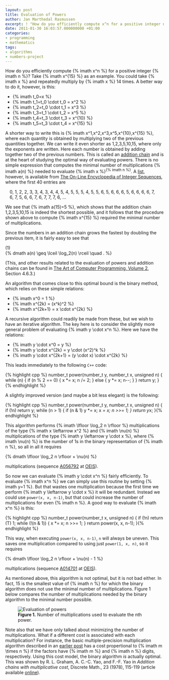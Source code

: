 ```yaml
---
layout: post
title: Evaluation of Powers
author: Jan Marthedal Rasmussen
excerpt: ! "How do you efficiently compute x^n for a positive integer n? Take x^{15} as an example. You could take x and repeatedly multiply by x 14 times. A better way to do it, however, is this: [...]"
date: 2011-01-30 16:03:57.000000000 +01:00
categories:
- programming
- mathematics
tags:
- algorithms
- numbers-project
---
```

How do you efficiently compute {% imath x^n %} for a positive integer {% imath n %}? Take {% imath x^{15} %} as an example. You could take {% imath x %} and repeatedly multiply by {% imath x %} 14 times. A better way to do it, however, is this:

*   {% imath t_0=x %}
*   {% imath t_1=t_0 \cdot t_0 = x^2 %}
*   {% imath t_2=t_0 \cdot t_1 = x^3 %}
*   {% imath t_3=t_1 \cdot t_2 = x^5 %}
*   {% imath t_4=t_3 \cdot t_3 = x^{10} %}
*   {% imath t_5=t_3 \cdot t_4 = x^{15} %}

A shorter way to write this is {% imath x^1,x^2,x^3,x^5,x^{10},x^{15} %}, where each quantity is obtained by multiplying two of the previous quantities together. We can write it even shorter as 1,2,3,5,10,15, where only the exponents are written. Here each number is obtained by adding together two of the previous numbers. This is called an [addition chain](http://en.wikipedia.org/wiki/Addition_chain) and is at the heart of studying the optimal way of evaluating powers. There is no simple expression that computes the minimal number of multiplications {% imath a(n) %} needed to evaluate {% imath x %}<sup>{% imath n %}</sup>. A [list](http://oeis.org/A003313), however, is available from [The On-Line Encyclopedia of Integer Sequences](http://oeis.org), where the first 40 entries are

<p style="padding: 0 1em;">0, 1, 2, 2, 3, 3, 4, 3, 4, 4, 5, 4, 5, 5, 5, 4, 5, 5, 6, 5, 6, 6, 6, 5, 6, 6, 6, 6, 7, 6, 7, 5, 6, 6, 7, 6, 7, 7, 7, 6, &#8230;</p>

We see that {% imath a(15)=5 %}, which shows that the addition chain 1,2,3,5,10,15 is indeed the shortest possible, and it follows that the procedure shown above to compute {% imath x^{15} %} required the minimal number of multiplications.

Since the numbers in an addition chain grows the fastest by doubling the previous item, it is fairly easy to see that

<div class="pull-right">(1)</div>
{% dmath a(n) \geq \lceil \log_2(n) \rceil \quad . %}

<div class="pull-right"><a href="{% amazon taocp2 %}"><img src="{% bookcover taocp2 %}" alt=""></a></div>

(This, and other results related to the evaluation of powers and addition chains can be found in <a href="{% amazon taocp2 %}">The Art of Computer Programming, Volume 2</a>, Section 4.6.3.)

An algorithm that comes close to this optimal bound is the binary method, which relies on these simple relations:

*   {% imath x^0 = 1 %}
*   {% imath x^{2k} = (x^k)^2 %}
*   {% imath x^{2k+1} = x \cdot x^{2k} %}

A recursive algorithm could readily be made from these, but we wish to have an iterative algorithm. The key here is to consider the slightly more general problem of evaluating {% imath y \cdot x^n %}. Here we have the relations:

*   {% imath y \cdot x^0 = y %}
*   {% imath y \cdot x^{2k} = y \cdot (x^2)^k %}
*   {% imath y \cdot x^{2k+1} = (y \cdot x) \cdot x^{2k} %}

This leads immediately to the following `C++` code:

{% highlight cpp %}
number_t power(number_t y, number_t x, unsigned n) {
  while (n) {
    if (n % 2 == 0) {
      x *= x;
      n /= 2;
    } else {
      y *= x;
      n--;
    }
  }
  return y;
}{% endhighlight %}

A slightly improved version (and maybe a bit less elegant) is the following:

{% highlight cpp %}
number_t power(number_t y, number_t x, unsigned n) {
  if (!n) return y;
  while (n > 1) {
    if (n & 1) y *= x;
    x *= x;
    n >>= 1;
  }
  return y*x;
}{% endhighlight %}

This algorithm performs {% imath \lfloor \log_2 n \rfloor %} multiplications of the type {% imath x \leftarrow x^2 %} and {% imath \nu(n) %} multiplications of the type {% imath y \leftarrow y \cdot x %}, where {% imath \nu(n) %} is the number of 1s in the binary representation of {% imath n %}, so all in all it requires

{% dmath \lfloor \log_2 n \rfloor + \nu(n) %}

multiplications (sequence [A056792](http://oeis.org/A056792) at [OEIS](http://oeis.org)).

So now we can evaluate {% imath y \cdot x^n %} fairly efficiently. To evaluate {% imath x^n %} we can simply use this routine by setting {% imath y=1 %}. But that wastes one multiplication because the first time we perform {% imath y \leftarrow y \cdot x %} it will be redundant. Instead we could use `power(x, x, n-1)`, but that could increase the number of multiplications for even {% imath n %}. A good way to evaluate {% imath x^n %} is this:

{% highlight cpp %}
number_t power(number_t x, unsigned n) {
  if (!n) return (T) 1;
  while (!(n & 1)) {
    x *= x;
    n >>= 1;
  }
  return power(x, x, n-1);
}{% endhighlight %}

This way, when executing `power(x, x, n-1)`, `n` will always be uneven. This saves one multiplication compared to using just `power(1, x, n)`, so it requires

{% dmath \lfloor \log_2 n \rfloor + \nu(n) - 1 %}

multiplications (sequence [A014701](http://oeis.org/A014701) at [OEIS](http://oeis.org)).

As mentioned above, this algorithm is not optimal, but it is not bad either. In fact, 15 is the smallest value of {% imath n %} for which the binary algorithm does not use the minimal number of multiplications. Figure 1 below compares the number of multiplications needed by the binary algorithm to the minimal number possible.

<figure>
  <img src="{{site.baseurl}}media/power.png" class="img-responsive" alt="Evaluation of powers">
  <figcaption><strong>Figure 1.</strong> Number of multiplications used to evaluate the nth power.</figcaption>
</figure>

Note also that we have only talked about minimizing the number of multiplications. What if a different cost is associated with each multiplication? For instance, the basic multiple-precision multiplication algorithm described in an [earlier post](/2009/07/implementing-multiple-precision-arithmetic-part-1.html) has a cost propertional to {% imath m \times n %} if the factors have {% imath m %} and {% imath n %} digits, respectively. Using this cost model, the binary algorithm *is* actually optimal. This was shown by R. L. Graham, A. C.-C. Yao, and F.-F. Yao in *Addition chains with multiplicative cost*, Discrete Math., 23 (1978), 115-119 (article available [online](http://www.math.ucsd.edu/~ronspubs/#78)).
